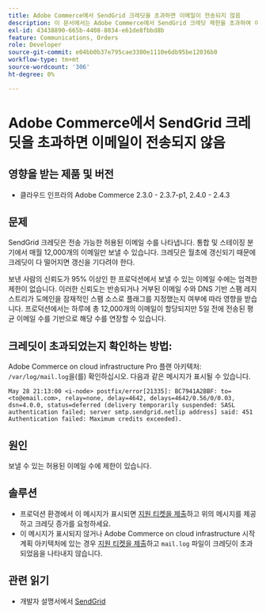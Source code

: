 ```yaml
---
title: Adobe Commerce에서 SendGrid 크레딧을 초과하면 이메일이 전송되지 않음
description: 이 문서에서는 Adobe Commerce에서 SendGrid 크레딧 제한을 초과하여 이메일이 전송되지 않았을 때 솔루션을 제공합니다.
exl-id: 43438890-665b-4408-8034-e61de8fbbd8b
feature: Communications, Orders
role: Developer
source-git-commit: e04bb0b37e795cae3380e1110e6db95be12036b0
workflow-type: tm+mt
source-wordcount: '306'
ht-degree: 0%

---
```


# Adobe Commerce에서 SendGrid 크레딧을 초과하면 이메일이 전송되지 않음

## 영향을 받는 제품 및 버전

* 클라우드 인프라의 Adobe Commerce 2.3.0 - 2.3.7-p1, 2.4.0 - 2.4.3

## 문제

SendGrid 크레딧은 전송 가능한 허용된 이메일 수를 나타냅니다. 통합 및 스테이징 분기에서 매월 12,000개의 이메일만 보낼 수 있습니다. 크레딧은 월초에 갱신되기 때문에 크레딧이 다 떨어지면 갱신을 기다려야 한다.

보낸 사람의 신뢰도가 95% 이상인 한 프로덕션에서 보낼 수 있는 이메일 수에는 엄격한 제한이 없습니다. 이러한 신뢰도는 반송되거나 거부된 이메일 수와 DNS 기반 스팸 레지스트리가 도메인을 잠재적인 스팸 소스로 플래그를 지정했는지 여부에 따라 영향을 받습니다. 프로덕션에서는 하루에 총 12,000개의 이메일이 할당되지만 5일 전에 전송된 평균 이메일 수를 기반으로 해당 수를 연장할 수 있습니다.

## 크레딧이 초과되었는지 확인하는 방법:

Adobe Commerce on cloud infrastructure Pro 플랜 아키텍처: `/var/log/mail.log`을(를) 확인하십시오. 다음과 같은 메시지가 표시될 수 있습니다.

`May 28 21:13:00 <i-node> postfix/error[21335]: BC7941A2BBF: to=<to@email.com>, relay=none, delay=4642, delays=4642/0.56/0/0.03, dsn=4.0.0, status=deferred (delivery temporarily suspended: SASL authentication failed; server smtp.sendgrid.net[ip address] said: 451 Authentication failed: Maximum credits exceeded).`

## 원인

보낼 수 있는 허용된 이메일 수에 제한이 있습니다.

## 솔루션

* 프로덕션 환경에서 이 메시지가 표시되면 [지원 티켓을 제출](/help/help-center-guide/help-center/magento-help-center-user-guide.md#submit-ticket)하고 위의 메시지를 제공하고 크레딧 증가를 요청하세요.
* 이 메시지가 표시되지 않거나 Adobe Commerce on cloud infrastructure 시작 계획 아키텍처에 있는 경우 [지원 티켓을 제출](/help/help-center-guide/help-center/magento-help-center-user-guide.md#submit-ticket)하고 `mail.log` 파일이 크레딧이 초과되었음을 나타내지 않습니다.

## 관련 읽기

* 개발자 설명서에서 [SendGrid](https://devdocs.magento.com/cloud/project/sendgrid.html)
